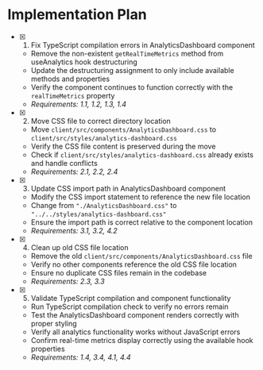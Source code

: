 # Implementation Plan

- [x] 1. Fix TypeScript compilation errors in AnalyticsDashboard component
  - Remove the non-existent `getRealTimeMetrics` method from useAnalytics hook destructuring
  - Update the destructuring assignment to only include available methods and properties
  - Verify the component continues to function correctly with the `realTimeMetrics` property
  - _Requirements: 1.1, 1.2, 1.3, 1.4_

- [x] 2. Move CSS file to correct directory location
  - Move `client/src/components/AnalyticsDashboard.css` to `client/src/styles/analytics-dashboard.css`
  - Verify the CSS file content is preserved during the move
  - Check if `client/src/styles/analytics-dashboard.css` already exists and handle conflicts
  - _Requirements: 2.1, 2.2, 2.4_

- [x] 3. Update CSS import path in AnalyticsDashboard component
  - Modify the CSS import statement to reference the new file location
  - Change from `"./AnalyticsDashboard.css"` to `"../../styles/analytics-dashboard.css"`
  - Ensure the import path is correct relative to the component location
  - _Requirements: 3.1, 3.2, 4.2_

- [x] 4. Clean up old CSS file location
  - Remove the old `client/src/components/AnalyticsDashboard.css` file
  - Verify no other components reference the old CSS file location
  - Ensure no duplicate CSS files remain in the codebase
  - _Requirements: 2.3, 3.3_

- [x] 5. Validate TypeScript compilation and component functionality
  - Run TypeScript compilation check to verify no errors remain
  - Test the AnalyticsDashboard component renders correctly with proper styling
  - Verify all analytics functionality works without JavaScript errors
  - Confirm real-time metrics display correctly using the available hook properties
  - _Requirements: 1.4, 3.4, 4.1, 4.4_
